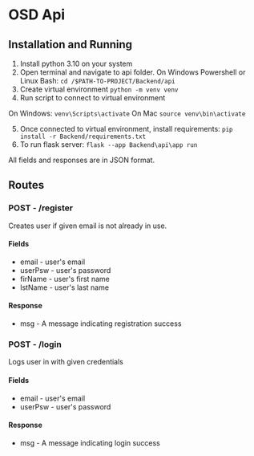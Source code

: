 
# OSD Api

## Installation and Running

1. Install python 3.10 on your system
2. Open terminal and navigate to api folder. On Windows Powershell or Linux Bash:
`cd /$PATH-TO-PROJECT/Backend/api`
3. Create virtual environment `python -m venv venv`
4. Run script to connect to virtual environment

On Windows: `venv\Scripts\activate`
On Mac `source venv\bin\activate`

5. Once connected to virtual environment, install requirements: `pip install -r Backend/requirements.txt`
6. To run flask server: `flask --app Backend\api\app run`

All fields and responses are in JSON format.

## Routes

### POST - /register

Creates user if given email is not already in use.

#### Fields

* email - user's email
* userPsw - user's password
* firName - user's first name
* lstName - user's last name

#### Response
* msg - A message indicating registration success

### POST - /login

Logs user in with given credentials

#### Fields

* email - user's email
* userPsw - user's password

#### Response

* msg - A message indicating login success